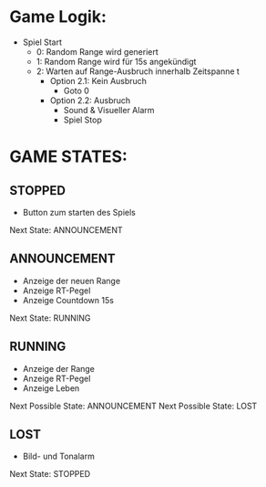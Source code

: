 # Game Logik:

- Spiel Start
  - 0: Random Range wird generiert
  - 1: Random Range wird für 15s angekündigt
  - 2: Warten auf Range-Ausbruch innerhalb Zeitspanne t
    - Option 2.1: Kein Ausbruch
      - Goto 0
    - Option 2.2: Ausbruch
      - Sound & Visueller Alarm
      - Spiel Stop

# GAME STATES:

## STOPPED
- Button zum starten des Spiels

Next State: ANNOUNCEMENT

## ANNOUNCEMENT
- Anzeige der neuen Range
- Anzeige RT-Pegel
- Anzeige Countdown 15s
  
Next State: RUNNING

## RUNNING
- Anzeige der Range
- Anzeige RT-Pegel
- Anzeige Leben

Next Possible State: ANNOUNCEMENT
Next Possible State: LOST

## LOST
- Bild- und Tonalarm

Next State: STOPPED